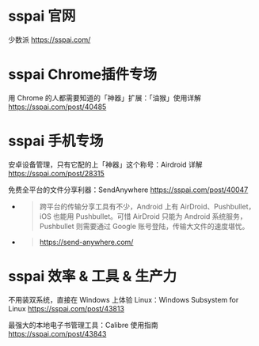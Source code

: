 

# sspai 官网

少数派 https://sspai.com/

# sspai Chrome插件专场

用 Chrome 的人都需要知道的「神器」扩展：「油猴」使用详解 https://sspai.com/post/40485

# sspai 手机专场

安卓设备管理，只有它配的上「神器」这个称号：Airdroid 详解 https://sspai.com/post/28315

免费全平台的文件分享利器：SendAnywhere https://sspai.com/post/40047
- > 跨平台的传输分享工具有不少，Android 上有 AirDroid、Pushbullet，iOS 也能用 Pushbullet。可惜 AirDroid 只能为 Android 系统服务，Pushbullet 则需要通过 Google 账号登陆，传输大文件的速度堪忧。
- > https://send-anywhere.com/

# sspai 效率 & 工具 & 生产力

不用装双系统，直接在 Windows 上体验 Linux：Windows Subsystem for Linux https://sspai.com/post/43813

最强大的本地电子书管理工具：Calibre 使用指南 https://sspai.com/post/43843

好用的全平台剪切板工具，我们为你找到了这 3 款 https://sspai.com/post/43775
> 免费开源的 Windows 管理剪贴板，让你处理文字更高效：Ditto https://sspai.com/post/43700

# sspai 休闲娱乐

## 视频

在 Chrome 上用这 7 个插件，全方位提升你的 Bilibili 看番幸福感 https://sspai.com/post/45860

# sspai 其他

进来收藏，这 8 个免费的网页工具能帮你少买 / 装 App https://mp.weixin.qq.com/s/X5XHUjn7skf4vEwdOB94pA
> ▍词云图制作：WordArt

## Windows相关

Windows 这个被你冷落的功能，其实很好用能极大提升效率 https://mp.weixin.qq.com/s/eGULvjr7qNd472Sly4Vo7w
- ▍打开设置
  > 快捷键 `Win + I` 会直接唤出 Windows 的设置 App，这里是更详细的 Windows 10 设置应用。
- ▍打开文件资源管理器
  > 除了从 Windows 的任务栏点击「文件资源管理器」图标，我们还可以利用快捷键 `Win + E` 从任何环境下唤起「文件资源管理器」，更加方便。
- ▍显示桌面
  > `Win + D` 是一个我日常使用频率最高的快捷键，当我打开多个窗口之后，工作区域一片凌乱，此时我就可以直接利用这个快捷键，快速返回桌面，最小化全部窗口，十分高效。  


